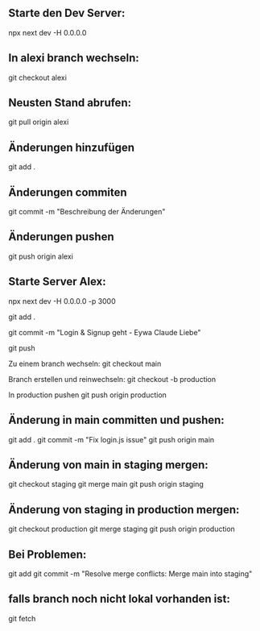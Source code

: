 


## Starte den Dev Server:
npx next dev -H 0.0.0.0



## In alexi branch wechseln:
git checkout alexi

## Neusten Stand abrufen:
git pull origin alexi

## Änderungen hinzufügen 
git add .

## Änderungen commiten
git commit -m "Beschreibung der Änderungen"

## Änderungen pushen
git push origin alexi




## Starte Server Alex:
npx next dev -H 0.0.0.0 -p 3000


git add .

git commit -m "Login & Signup geht - Eywa Claude Liebe"

git push


Zu einem branch wechseln:
git checkout main

Branch erstellen und reinwechseln:
git checkout -b production

In production pushen
git push origin production






## Änderung in main committen und pushen:
git add . 
git commit -m "Fix login.js issue"
git push origin main


## Änderung von main in staging mergen:
git checkout staging
git merge main
git push origin staging


## Änderung von staging in production mergen:
git checkout production
git merge staging
git push origin production


## Bei Problemen:
git add <datei-mit-konflikten>
git commit -m "Resolve merge conflicts: Merge main into staging"


## falls branch noch nicht lokal vorhanden ist:
git fetch
